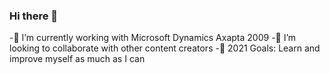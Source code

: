 ### Hi there 👋

-🔭 I’m currently working with Microsoft Dynamics Axapta 2009 
-👯  I’m looking to collaborate with other content creators
-🥅 2021 Goals: Learn and improve myself as much as I can

